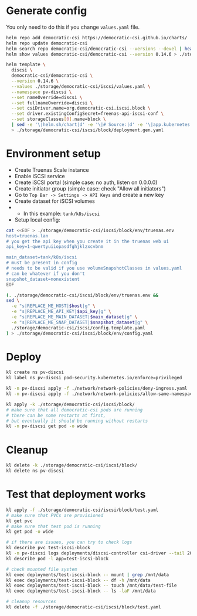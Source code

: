 
# Generate config

You only need to do this if you change `values.yaml` file.

```bash
helm repo add democratic-csi https://democratic-csi.github.io/charts/
helm repo update democratic-csi
helm search repo democratic-csi/democratic-csi --versions --devel | head
helm show values democratic-csi/democratic-csi --version 0.14.6 > ./storage/democratic-csi/default-values.yaml
```

```bash
helm template \
  discsi \
  democratic-csi/democratic-csi \
  --version 0.14.6 \
  --values ./storage/democratic-csi/iscsi/values.yaml \
  --namespace pv-discsi \
  --set nameOverride=discsi \
  --set fullnameOverride=discsi \
  --set csiDriver.name=org.democratic-csi.iscsi.block \
  --set driver.existingConfigSecret=freenas-api-iscsi-conf \
  --set storageClasses[0].name=block \
  | sed -e '\|helm.sh/chart|d' -e '\|# Source:|d' -e '\|app.kubernetes.io/managed-by: Helm|d' -e '\|app.kubernetes.io/instance:|d' \
  > ./storage/democratic-csi/iscsi/block/deployment.gen.yaml
```

# Environment setup

- Create Truenas Scale instance
- Enable iSCSI service
- Create iSCSI portal (simple case: no auth, listen on 0.0.0.0)
- Create initiator group (simple case: check "Allow all initiators")
- Go to `Top Bar -> Settings -> API Keys` and create a new key
- Create dataset for iSCSI volumes
- - In this example: `tank/k8s/iscsi`
- Setup local config:
```bash
cat <<EOF > ./storage/democratic-csi/iscsi/block/env/truenas.env
host=truenas.lan
# you get the api key when you create it in the truenas web ui
api_key=1-qwertyuiiopasdfghjklzxcvbnm

main_dataset=tank/k8s/iscsi
# must be present in config
# needs to be valid if you use volumeSnapshotClasses in values.yaml
# can be whatever if you don't
snapshot_dataset=nonexistent
EOF

(. ./storage/democratic-csi/iscsi/block/env/truenas.env &&
sed \
  -e "s|REPLACE_ME_HOST|$host|g" \
  -e "s|REPLACE_ME_API_KEY|$api_key|g" \
  -e "s|REPLACE_ME_MAIN_DATASET|$main_dataset|g" \
  -e "s|REPLACE_ME_SNAP_DATASET|$snapshot_dataset|g" \
  ./storage/democratic-csi/iscsi/config.template.yaml
) > ./storage/democratic-csi/iscsi/block/env/config.yaml
```

# Deploy

```bash
kl create ns pv-discsi
kl label ns pv-discsi pod-security.kubernetes.io/enforce=privileged

kl -n pv-discsi apply -f ./network/network-policies/deny-ingress.yaml
kl -n pv-discsi apply -f ./network/network-policies/allow-same-namespace.yaml

kl apply -k ./storage/democratic-csi/iscsi/block/
# make sure that all democratic-csi pods are running
# there can be some restarts at first,
# but eventually it should be running without restarts
kl -n pv-discsi get pod -o wide
```

# Cleanup

```bash
kl delete -k ./storage/democratic-csi/iscsi/block/
kl delete ns pv-discsi
```

# Test that deployment works

```bash
kl apply -f ./storage/democratic-csi/iscsi/block/test.yaml
# make sure that PVCs are provisioned
kl get pvc
# make sure that test pod is running
kl get pod -o wide

# if there are issues, you can try to check logs
kl describe pvc test-iscsi-block
kl -n pv-discsi logs deployments/discsi-controller csi-driver --tail 20
kl describe pod -l app=test-iscsi-block

# check mounted file system
kl exec deployments/test-iscsi-block -- mount | grep /mnt/data
kl exec deployments/test-iscsi-block -- df -h /mnt/data
kl exec deployments/test-iscsi-block -- touch /mnt/data/test-file
kl exec deployments/test-iscsi-block -- ls -laF /mnt/data

# cleanup resources
kl delete -f ./storage/democratic-csi/iscsi/block/test.yaml
```
